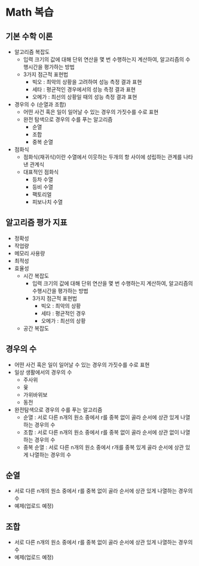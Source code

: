 # Math 복습
## 기본 수학 이론

- 알고리즘 복잡도
    - 입력 크기의 값에 대해 단위 연산을 몇 번 수행하는지 계산하여, 알고리즘의 수행시간을 평가하는 방법
    - 3가지 점근적 표현법
        - 빅오 : 최악의 상황을 고려하여 성능 측정 결과 표현
        - 세타 : 평균적인 경우에서의 성능 측정 결과 표현
        - 오메가 : 최선의 상황일 때의 성능 측정 결과 표현
- 경우의 수 (순열과 조합)
    - 어떤 사건 혹은 일이 일어날 수 있는 경우의 가짓수를 수로 표현
    - 완전 탐색으로 경우의 수를 푸는 알고리즘
        - 순열
        - 조합
        - 중복 순열
- 점화식
    - 점화식(재귀식)이란 수열에서 이웃하는 두개의 항 사이에 성립하는 관계를 나타낸 관계식
    - 대표적인 점화식
        - 등차 수열
        - 등비 수열
        - 팩토리얼
        - 피보나치 수열


## 알고리즘 평가 지표

- 정확성
- 작업량
- 메모리 사용량
- 최적성
- 효율성
    - 시간 복잡도
        - 입력 크기의 값에 대해 단위 연산을 몇 번 수행하는지 계산하여, 알고리즘의 수행시간을 평가하는 방법
        - 3가지 점근적 표현법
            - 빅오 : 최악의 상황
            - 세타 : 평균적인 경우
            - 오메가 : 최선의 상황
    - 공간 복잡도
    

## 경우의 수

- 어떤 사건 혹은 일이 일어날 수 있는 경우의 가짓수를 수로 표현
- 일상 생활에서의 경우의 수
    - 주사위
    - 윷
    - 가위바위보
    - 동전
- 완전탐색으로 경우의 수를 푸는 알고리즘
    - 순열 : 서로 다른 n개의 원소 중에서 r를 중복 없이 골라 순서에 상관 있게 나열하는 경우의 수
    - 조합 : 서로 다른 n개의 원소 중에서 r를 중복 없이 골라 순서에 상관 없이 나열하는 경우의 수
    - 중복 순열 : 서로 다른 n개의 원소 중에서 r개를 중복 있게 골라 순서에 상관 있게 나열하는 경우의 수
    

## 순열

- 서로 다른 n개의 원소 중에서 r를 중복 없이 골라 순서에 상관 있게 나열하는 경우의 수
- 예제(업로드 예정)

## 조합

- 서로 다른 n개의 원소 중에서 r를 중복 없이 골라 순서에 상관 있게 나열하는 경우의 수
- 예제(업로드 예정)
